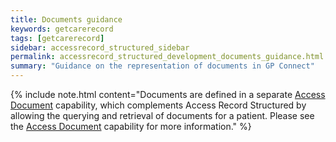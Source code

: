 ```yaml
---
title: Documents guidance
keywords: getcarerecord
tags: [getcarerecord]
sidebar: accessrecord_structured_sidebar
permalink: accessrecord_structured_development_documents_guidance.html
summary: "Guidance on the representation of documents in GP Connect"
---
```


{% include note.html content="Documents are defined in a separate [Access Document](access_documents.html) capability, which complements Access Record Structured by allowing the querying and retrieval of documents for a patient.  Please see the [Access Document](access_documents.html) capability for more information." %}
